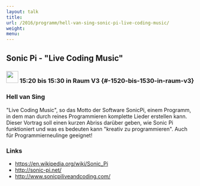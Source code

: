 ```yaml
---
layout: talk
title:
url: /2016/programm/hell-van-sing-sonic-pi-live-coding-music/
weight:
menu:
---
```

## Sonic Pi - "Live Coding Music"

### <img height = "32" src="../../../images/lightning.svg"> 15:20 bis 15:30 in Raum V3 {#-1520-bis-1530-in-raum-v3}

### Hell van Sing

"Live Coding Music", so das Motto der Software SonicPi, einem Programm, in dem man durch reines Programmieren komplette Lieder erstellen kann. Dieser Vortrag soll einen kurzen Abriss darüber geben, wie Sonic Pi funktioniert und was es bedeuten kann "kreativ zu programmieren". Auch für Programmierneulinge geeignet!

### Links

- <a href="https://en.wikipedia.org/wiki/Sonic_Pi" target="_blank">https://en.wikipedia.org/wiki/Sonic_Pi</a>
- <a href="http://sonic-pi.net/" target="_blank">http://sonic-pi.net/</a>
- <a href="http://www.sonicpiliveandcoding.com/" target="_blank">http://www.sonicpiliveandcoding.com/</a>

